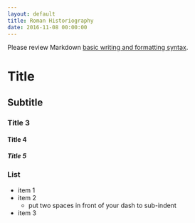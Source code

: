 ```yaml
---
layout: default
title: Roman Historiography
date: 2016-11-08 00:00:00
---
```


Please review Markdown [basic writing and formatting syntax](https://help.github.com/articles/basic-writing-and-formatting-syntax/).

# Title

## Subtitle

### Title 3

#### Title 4

##### Title 5


### List
- item 1
- item 2
  - put two spaces in front of your dash to sub-indent
- item 3

